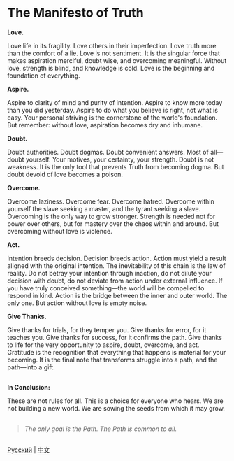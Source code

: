 # The Manifesto of Truth

**Love.**

Love life in its fragility. Love others in their imperfection. Love truth more than the comfort of a lie. Love is not sentiment. It is the singular force that makes aspiration merciful, doubt wise, and overcoming meaningful. Without love, strength is blind, and knowledge is cold. Love is the beginning and foundation of everything.

**Aspire.**

Aspire to clarity of mind and purity of intention. Aspire to know more today than you did yesterday. Aspire to do what you believe is right, not what is easy. Your personal striving is the cornerstone of the world's foundation. But remember: without love, aspiration becomes dry and inhumane.

**Doubt.**

Doubt authorities. Doubt dogmas. Doubt convenient answers. Most of all—doubt yourself. Your motives, your certainty, your strength. Doubt is not weakness. It is the only tool that prevents Truth from becoming dogma. But doubt devoid of love becomes a poison.

**Overcome.**

Overcome laziness. Overcome fear. Overcome hatred. Overcome within yourself the slave seeking a master, and the tyrant seeking a slave. Overcoming is the only way to grow stronger. Strength is needed not for power over others, but for mastery over the chaos within and around. But overcoming without love is violence.

**Act.**

Intention breeds decision. Decision breeds action. Action must yield a result aligned with the original intention. The inevitability of this chain is the law of reality. Do not betray your intention through inaction, do not dilute your decision with doubt, do not deviate from action under external influence. If you have truly conceived something—the world will be compelled to respond in kind. Action is the bridge between the inner and outer world. The only one. But action without love is empty noise.

**Give Thanks.**

Give thanks for trials, for they temper you. Give thanks for error, for it teaches you. Give thanks for success, for it confirms the path. Give thanks to life for the very opportunity to aspire, doubt, overcome, and act. Gratitude is the recognition that everything that happens is material for your becoming. It is the final note that transforms struggle into a path, and the path—into a gift.

##

**In Conclusion:**

These are not rules for all. This is a choice for everyone who hears. We are not building a new world. We are sowing the seeds from which it may grow.

##
>*The only goal is the Path.*
>*The Path is common to all.*
##
[Русский](README.md) | [中文](README.zh.md)
